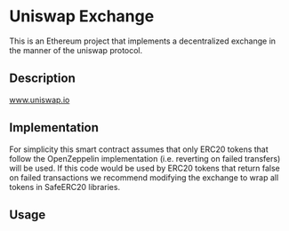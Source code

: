 # Uniswap Exchange
This is an Ethereum project that implements a decentralized exchange in the manner of the uniswap protocol.

## Description
www.uniswap.io

## Implementation
For simplicity this smart contract assumes that only ERC20 tokens that follow the OpenZeppelin implementation (i.e. reverting on failed transfers) will be used. If this code would be used by ERC20 tokens that return false on failed transactions we recommend modifying the exchange to wrap all tokens in SafeERC20 libraries.

## Usage
